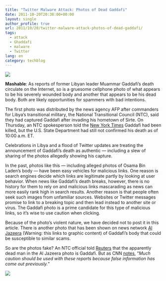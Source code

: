 ```yaml
---
title: "Twitter Malware Attack: Photos of Dead Gaddafi"
date: 2011-10-20T20:38:00+00:00
layout: single
author_profile: true
url: 2011/10/20/twitter-malware-attack-photos-of-dead-gaddafi/
tags:
  - attack
  - Ghaddafi
  - malware
  - Twitter
lang: en
category: techblog
---
```

[![](http://3.bp.blogspot.com/-qShaHlHbgCk/TqB_Hi5exII/AAAAAAAAEJw/YiUB8Oe9kTg/s320/libya.jpg)](http://3.bp.blogspot.com/-qShaHlHbgCk/TqB_Hi5exII/AAAAAAAAEJw/YiUB8Oe9kTg/s1600/libya.jpg)

**Mashable**: As reports of former Libyan leader Muammar Gaddafi’s death circulate on the Internet, so is a gruesome cellphone photo of what appears to be his severely wounded body and another that appears to be his dead body. Both are likely opportunities for spammers with bad intentions.

The first photo was distributed by the news agency AFP after commanders for Libya’s transitional military, the National Transitional Council (NTC), said they had captured Gaddafi after invading his hometown of Sirte. On Thursday, an NTC spokesperson told the [New York Times](http://www.nytimes.com/2011/10/21/world/africa/libyan-fighters-say-qaddafi-stronghold-has-fallen.html) Gaddafi had been killed, but the U.S. State Department had still not confirmed his death as of 10:00 a.m. ET.

Celebrations in Libya and a flood of Twitter updates are treating the announcement of Gaddafi’s death as authentic — including a slew of sharing of the photos allegedly showing his capture.

In the past, photos like this — including alleged photos of Osama Bin Laden’s body — have been easy vehicles for malicious links. One reason is search engines decide which links are legitimate partly by looking at user behavior. When news like Gaddafi’s death breaks, however, there is no history for them to rely on and malicious links mascarading as news can more easily rank high in search results. Another reason is that people often seek such images from unfamiliar sources. Websites or Twitter messages promise to link to a breaking topic and then lead instead to another site or virus. The Gaddafi photo is a prime candidate for this type of malicious links, so it’s wise to use caution when clicking.

Because of the photo’s violent nature, we have decided not to post it in this article. There is another photo that has been shown on news network [Al Jazeera](http://english.aljazeera.net/watch_now/) (Warning: this links to graphic content) of Gaddafi’s body that could be susceptible to similar scams.

So are the photos fake? An NTC official told [Reuters](http://in.reuters.com/article/2011/10/20/idINIndia-60016820111020) that the apparently dead man in the Al Jazeera photo is Gaddafi. But as CNN [notes](http://news.blogs.cnn.com/2011/10/20/libyan-fighters-say-they-have-captured-gadhafi/), “_Much caution should be used with these reports because false information has come out previously._”

[![](http://4.bp.blogspot.com/-u-C5qdBzOgQ/TqB_QWtLI0I/AAAAAAAAEJ4/jzUZv7eQErE/s400/Qaddafi-twitter-1_image.jpg)](http://4.bp.blogspot.com/-u-C5qdBzOgQ/TqB_QWtLI0I/AAAAAAAAEJ4/jzUZv7eQErE/s1600/Qaddafi-twitter-1_image.jpg)